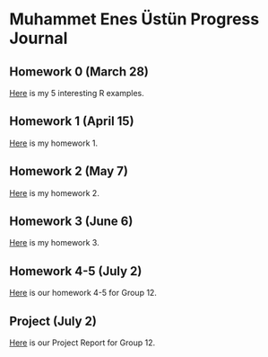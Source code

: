 # Muhammet Enes Üstün Progress Journal

## Homework 0 (March 28)

[Here](files/HW0/IE360_Spring21_Homework0.html) is my 5 interesting R examples.

## Homework 1 (April 15)

[Here](files/HW1/HW1.html) is my homework 1.

## Homework 2 (May 7)

[Here](files/HW2/HW2_21.html) is my homework 2.

## Homework 3 (June 6)

[Here](files/HW3/HW3_21.html) is my homework 3.

## Homework 4-5 (July 2)

[Here](files/HW4-5/HW45_21.html) is our homework 4-5 for Group 12.

## Project (July 2)

[Here](files/Project-Group12/ProjectReport.html) is our Project Report for Group 12.
